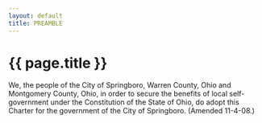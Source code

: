 ```yaml
---
layout: default 
title: PREAMBLE 
---
```


{{ page.title }}
================

We, the people of the City of Springboro, Warren County, Ohio and
Montgomery County, Ohio, in order to secure the benefits of local
self-government under the Constitution of the State of Ohio, do adopt
this Charter for the government of the City of Springboro. (Amended
11-4-08.)
